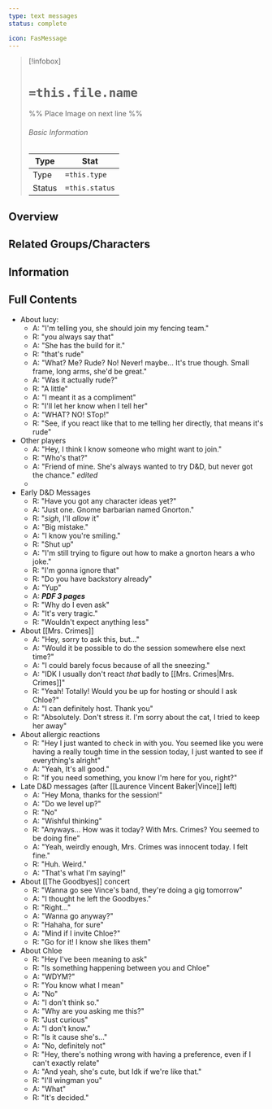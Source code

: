 ```yaml
---
type: text messages
status: complete

icon: FasMessage
---
```


> [!infobox]
> # `=this.file.name`
> %% Place Image on next line %%
> ###### Basic Information
> Type |  Stat |
> ---|---|
> Type | `=this.type` |
> Status | `=this.status` |
## Overview

## Related Groups/Characters

## Information

## Full Contents


- About lucy:
	- A: "I'm telling you, she should join my fencing team."
	- R: "you always say that"
	- A: "She has the build for it."
	- R: "that's rude"
	- A: "What? Me? Rude? No! Never! maybe... It's true though. Small frame, long arms, she'd be great."
	- A: "Was it actually rude?"
	- R: "A little"
	- A: "I meant it as a compliment"
	- R: "I'll let her know when I tell her"
	- A: "WHAT? NO! STop!"
	- R: "See, if you react like that to me telling her directly, that means it's rude"
- Other players
	- A: "Hey, I think I know someone who might want to join."
	- R: "Who's that?"
	- A: "Friend of mine. She's always wanted to try D&D, but never got the chance." *edited*
	- 
- Early D&D Messages
	- R: "Have you got any character ideas yet?"
	- A: "Just one. Gnome barbarian named Gnorton."
	- R: "*sigh*, I'll *allow* it"
	- A: "Big mistake."
	- A: "I know you're smiling."
	- R: "Shut up"
	- A: "I'm still trying to figure out how to make a gnorton hears a who joke."
	- R: "I'm gonna ignore that"
	- R: "Do you have backstory already"
	- A: "Yup"
	- A: ***PDF 3 pages***
	- R: "Why do I even ask"
	- A: "It's very tragic."
	- R: "Wouldn't expect anything less"
- About [[Mrs. Crimes]]
	- A: "Hey, sorry to ask this, but..."
	- A: "Would it be possible to do the session somewhere else next time?"
	- A: "I could barely focus because of all the sneezing."
	- A: "IDK I usually don't react *that* badly to [[Mrs. Crimes|Mrs. Crimes]]"
	- R: "Yeah! Totally! Would you be up for hosting or should I ask Chloe?"
	- A: "I can definitely host. Thank you"
	- R: "Absolutely. Don't stress it. I'm sorry about the cat, I tried to keep her away"
- About allergic reactions 
	- R: "Hey I just wanted to check in with you. You seemed like you were having a really tough time in the session today, I just wanted to see if everything's alright"
	- A: "Yeah, It's all good."
	- R: "If you need something, you know I'm here for you, right?"
- Late D&D messages (after [[Laurence Vincent Baker|Vince]] left)
	- A: "Hey Mona, thanks for the session!"
	- A: "Do we level up?"
	- R: "No"
	- A: "Wishful thinking"
	- R: "Anyways... How was it today? With Mrs. Crimes? You seemed to be doing fine"
	- A: "Yeah, weirdly enough, Mrs. Crimes was innocent today. I felt fine."
	- R: "Huh. Weird."
	- A: "That's what I'm saying!"
- About [[The Goodbyes]] concert
	- R: "Wanna go see Vince's band, they're doing a gig tomorrow"
	- A: "I thought he left the Goodbyes."
	- R: "Right..."
	- A: "Wanna go anyway?"
	- R: "Hahaha, for sure"
	- A: "Mind if I invite Chloe?"
	- R: "Go for it! I know she likes them"
- About Chloe
	- R: "Hey I've been meaning to ask"
	- R: "Is something happening between you and Chloe"
	- A: "WDYM?"
	- R: "You know what I mean"
	- A: "No"
	- A: "I don't think so."
	- A: "Why are you asking me this?"
	- R: "Just curious"
	- A: "I don't know."
	- R: "Is it cause she's..."
	- A: "No, definitely not"
	- R: "Hey, there's nothing wrong with having a preference, even if I can't exactly relate"
	- A: "And yeah, she's cute, but Idk if we're like that."
	- R: 	"I'll wingman you"
	- A: "What"
	- R: "It's decided."
